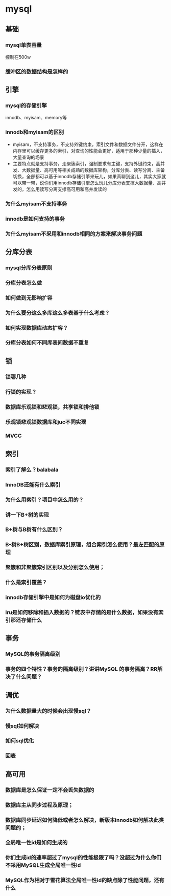 # mysql

## 基础

### mysql单表容量

控制在500w

### 缓冲区的数据结构是怎样的

## 引擎

### mysql的存储引擎

innodb、myisam、memory等

### innodb和myisam的区别

+ myisam，不支持事务，不支持外键约束，索引文件和数据文件分开，这样在内存里可以缓存更多的索引，对查询的性能会更好，适用于那种少量的插入，大量查询的场景
+ 主要特点就是支持事务，走聚簇索引，强制要求有主键，支持外键约束，高并发、大数据量、高可用等相关成熟的数据库架构，分库分表、读写分离、主备切换，全部都可以基于innodb存储引擎来玩儿，如果真聊到这儿，其实大家就可以带一带，说你们用innodb存储引擎怎么玩儿分库分表支撑大数据量、高并发的，怎么用读写分离支撑高可用和高并发读的

### 为什么myisam不支持事务 

### innodb是如何支持的事务

### 为什么myisam不采用和innodb相同的方案来解决事务问题

### 

## 分库分表

### mysql分库分表原则

### 分库分表怎么做

### 如何做到无影响扩容

###  为什么要分这么多库这么多表基于什么考虑？

### 如何实现数据库动态扩容？

### 分库分表如何不同库表间数据不重复

## 锁

### 锁哪几种

### 行锁的实现？

### 数据库乐观锁和悲观锁，共享锁和排他锁

### 乐观锁悲观锁数据库和juc不同实现

### MVCC

## 索引

### 索引了解么？balabala 

### InnoDB还能有什么索引 

### 为什么用索引？项目中怎么用的？ 

### 讲一下B+树的实现 

### B+树与B树有什么区别？ 

### B-树B+树区别，数据库索引原理，组合索引怎么使用？最左匹配的原理 

### 聚簇和非聚簇索引区别以及分别怎么使用；

### 什么是索引覆盖？ 

### innodb存储引擎中是如何为磁盘io优化的

### lru是如何移除和插入数据的？链表中存储的是什么数据，如果没有索引那还存储什么

## 事务

### MySQL的事务隔离级别 

### 事务的四个特性？事务的隔离级别？讲讲MySQL 的事务隔离？RR解决了什么问题？

## 调优

### 为什么数据量大的时候会出现慢sql？

### 慢sql如何解决

### 如何sql优化

### 回表

## 高可用

### 数据库是怎么保证一定不会丢失数据的  

### 数据库主从同步过程及原理；

### 数据库同步延迟如何降低或者怎么解决，新版本innodb如何解决此类问题的；

### 全局唯一性id是如何生成的

### 你们生成id的速率超过了mysql的性能极限了吗？没超过为什么你们不采用MySQL生成全局唯一性id

### MySQL作为相对于雪花算法全局唯一性id的缺点除了性能问题，还有什么